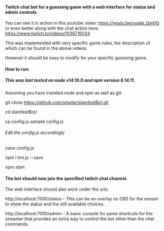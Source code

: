 #### Twitch chat bot for a guessing game with a web interface for status and admin controls.
You can see it in action in this youtube video: https://youtu.be/noaikj_Qm0Q or even better along with the chat action here: https://www.twitch.tv/videos/1036716034

This was implemented with very specific game rules, the description of which can be found in the above videos.

However it should be easy to modify for your specific guessing game.

#### How to run:
##### This was last tested on node v14.16.0 and npm version 6.14.11.
Assuming you have installed node and npm as well as git:

git clone https://github.com/xtsoler/slamfestBot.git

cd slamfestBot/

cp config.js.sample config.js

###### Edit the config.js accordingly
nano config.js

npm i tmi.js --save

npm start

#### The bot should now join the specified twitch chat channel.
The web interface should also work under the urls:

http://localhost:7000/status - This can be an overlay on OBS for the stream to show the status and the still available choices.

http://localhost:7000/admin - A basic console for some shortcuts for the streamer that provides an extra way to control the bot other than the chat commands.
